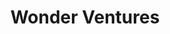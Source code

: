 ---
layout: firm_page
title: "Wonder Ventures"
id: "wondervc.com"
permalink: "/wonderventureswondervc.com/"
website: "https://wondervc.com"
offices: "Los Angeles (United States)"
investment_stages: "Pre-Seed, Seed"
portfolio_companies: "WhatNot, Clutter, Tala, Arcadia Power, CREXi, Honey, Modern Animal, Bird, Coinbase, Dray Alliance, ProducePay, Reval, Replicated, Prewitt Ridge, Kept, Shippabo, Locker, Mogul, Contextual, Brox.ai, Salted, Sensible, Dimo, Ownwell, TRL11, Tin, Gigs, Maestro, Backengine, Sisu, Sun Day Carwash, Operative Intelligence, Topanga.io, House Account, StudyOS, Tondone, WeRecover, Beagle, AirMap, Pinwheel, Toucan, Honeybee Health, Field Complete, DACK, Altro, Assembly, Avala, taloflow, OmniVirt, StreetCred, Stasis Labs, Timber, GuavaPass, Ledge, AlgoLIFT, 1DocWay, Luxe, Wonderschool, FabFitFun, HelloTech, PicnicHealth, Sensay, Onna"
portfolio_link: "https://wondervc.com/portfolio"
investment_markets: "AI, B2B/Enterprise/SaaS, Blockchain/Web3, Clean Tech, Consumer, Fintech, Healthcare, Marketplace, Prop Tech, Space Tech"
founded_year: "2014"
description: "Wonder Ventures invests in Southern California's best founders earlier than anyone else. They fund companies earlier than most VCs and provide support for growth. Their community is rooted in LA, with over 80 portfolio companies and many LA tech executives as investors."
linkedin: "https://www.linkedin.com/company/wonder-ventures"
twitter: ""
instagram: ""
team_page: "https://wondervc.com/team"
investor_type: "Venture Capital"
crunchbase: "https://www.crunchbase.com/organization/wonder-ventures"
pitchbook: ""

# SEO Optimization
meta_title: "Wonder Ventures - VC Firm - projectstartups.com"
meta_description: "Wonder Ventures, Wonder Ventures invests in Southern California's best founders earlier than anyone else. They fund companies earlier than most VCs and provide support..."
meta_keywords: "Wonder Ventures, AI, B2B/Enterprise/SaaS, Blockchain/Web3, Clean Tech, Consumer, Fintech, Healthcare, Marketplace, Prop Tech, Space Tech, VC firm, venture capital, startup investor, projectstartups.com"
canonical_url: "https://vc.projectstartups.com/wonderventureswondervc.com/"
---